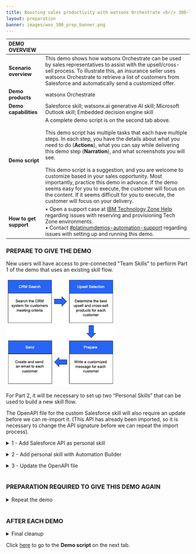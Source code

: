 ```yaml
---
title: Boosting sales productivity with watsonx Orchestrate <br/> 300-level live demo
layout: preparation
banner: images/wxo_300_prep_banner.png
---
```


<span id="place1"></span>

<span id="top"></span>

| **DEMO OVERVIEW** | | 
| :---         | :--- |
| **Scenario overview** | This demo shows how watsonx Orchestrate can be used by sales representatives to assist with the upsell/cross-sell process. To illustrate this, an insurance seller uses watsonx Orchestrate to retrieve a list of customers from Salesforce and automatically send a customized offer.|
| **Demo products** | watsonx Orchestrate |
| **Demo capabilities** | Salesforce skill; watsonx.ai generative AI skill; Microsoft Outlook skill; Embedded decision engine skill|
| **Demo script** | A complete demo script is on the second tab above. <br/><br/> This demo script has multiple tasks that each have multiple steps. In each step, you have the details about what you need to do (**Actions**), what you can say while delivering this demo step (**Narration**), and what screenshots you will see.<br/><br/>This demo script is a suggestion, and you are welcome to customize based in your sales opportunity. Most importantly, practice this demo in advance. If the demo seems easy for you to execute, the customer will focus on the content. If it seems difficult for you to execute, the customer will focus on your delivery. |
| **How to get support** | • Open a support case at <a href="https://techzone.ibm.com/help" target="_blank" rel="noreferrer">IBM Technology Zone Help</a> regarding issues with reserving and provisioning Tech Zone environments.<br/>• Contact <a href="https://ibm-cloud.slack.com/archives/C0216F39ACU" target="_blank" rel="noreferrer">#platinumdemos-automation-support</a> regarding issues with setting up and running this demo. |

### **PREPARE TO GIVE THE DEMO**

New users will have access to pre-connected "Team Skills” to perform Part 1 of the demo that uses an existing skill flow. 

<img src="images/Prep-0-1.png" width="300" />

For Part 2, it will be necessary to set up two “Personal Skills” that can be used to build a new skill flow.

The OpenAPI file for the custom Salesforce skill will also require an update before we can re-import it. (This API has already been imported, so it is necessary to change the API signature before we can repeat the import process).

<details markdown="1">

<summary>1 - Add Salesforce API as personal skill</summary>

1. Click the **Team skills** drop-down menu (1) and click **Personal skills** (2). <br/> <img src="images/Prep-1-1-1.png" width="800" /><br/>
   
</details>

<p/>

<details markdown="1">

<summary>2 - Add personal skill with Automation Builder</summary>

When you log into watsonx Orchestrate, the default view is **personal skills**. To run the demo, change the view to **team skills**.<br/><img src="images/prep-1-2-teamskills.jpg" width="600" />

</details>

<p/>

<details markdown="1">

<summary>3 - Update the OpenAPI file</summary>

When you log into watsonx Orchestrate, the default view is **personal skills**. To run the demo, change the view to **team skills**.<br/><img src="images/prep-1-2-teamskills.jpg" width="600" />

</details>

<br/>

### **PREPARATION REQUIRED TO GIVE THIS DEMO AGAIN**

<details markdown="1">

<summary>Repeat the demo</summary>



</details>

<br/>

### **AFTER EACH DEMO**

<details markdown="1">

<summary>Final cleanup</summary>



</details>

Click [here](demo-script) to go to the **Demo script** on the next tab.